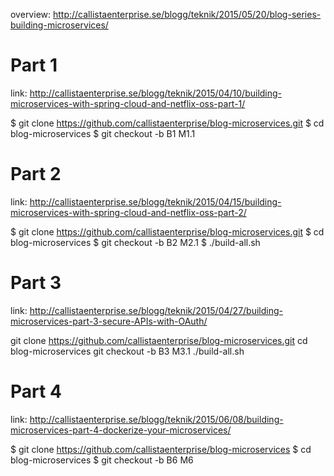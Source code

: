 overview: 
http://callistaenterprise.se/blogg/teknik/2015/05/20/blog-series-building-microservices/

# Part 1

link: http://callistaenterprise.se/blogg/teknik/2015/04/10/building-microservices-with-spring-cloud-and-netflix-oss-part-1/

$ git clone https://github.com/callistaenterprise/blog-microservices.git
$ cd blog-microservices
$ git checkout -b B1 M1.1


# Part 2

link: http://callistaenterprise.se/blogg/teknik/2015/04/15/building-microservices-with-spring-cloud-and-netflix-oss-part-2/

$ git clone https://github.com/callistaenterprise/blog-microservices.git
$ cd blog-microservices
$ git checkout -b B2 M2.1
$ ./build-all.sh

# Part 3

link: http://callistaenterprise.se/blogg/teknik/2015/04/27/building-microservices-part-3-secure-APIs-with-OAuth/

git clone https://github.com/callistaenterprise/blog-microservices.git
cd blog-microservices
git checkout -b B3 M3.1
./build-all.sh

# Part 4

link: http://callistaenterprise.se/blogg/teknik/2015/06/08/building-microservices-part-4-dockerize-your-microservices/

$ git clone https://github.com/callistaenterprise/blog-microservices
$ cd blog-microservices
$ git checkout -b B6 M6